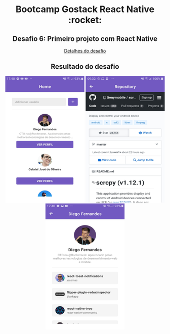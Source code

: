 <h1 align="center">Bootcamp Gostack React Native :rocket:</h1>

<h2 align="center">Desafio 6: Primeiro projeto com React Native</h2>

<p align="center"> <a href="https://github.com/Rocketseat/bootcamp-gostack-desafio-06">Detalhes do desafio</a></p>

<h2 align="center">Resultado do desafio</h2>

<p align="center">
  <img src="./.github/home.jpg" width="250" height="400"> <img src="./.github/repository.jpg" width="250" height="400"> <img src="./.github/user.jpg" width="250" height="400">
</p>

